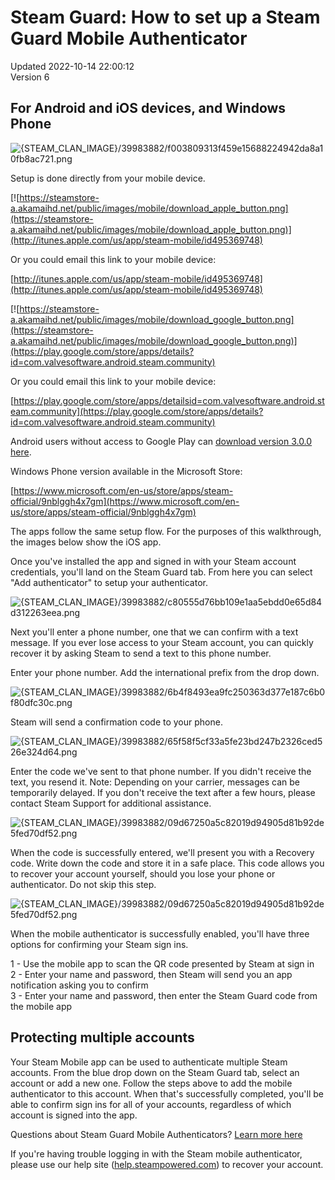 # Steam Guard: How to set up a Steam Guard Mobile Authenticator
Updated 2022-10-14 22:00:12  
Version 6  

## For Android and iOS devices, and Windows Phone
![{STEAM_CLAN_IMAGE}/39983882/f003809313f459e15688224942da8a10fb8ac721.png]({STEAM_CLAN_IMAGE}/39983882/f003809313f459e15688224942da8a10fb8ac721.png)  
  
Setup is done directly from your mobile device.  
  
[![https://steamstore-a.akamaihd.net/public/images/mobile/download_apple_button.png](https://steamstore-a.akamaihd.net/public/images/mobile/download_apple_button.png)](http://itunes.apple.com/us/app/steam-mobile/id495369748)  
  
Or you could email this link to your mobile device:  
  
[http://itunes.apple.com/us/app/steam-mobile/id495369748](http://itunes.apple.com/us/app/steam-mobile/id495369748)  
  
[![https://steamstore-a.akamaihd.net/public/images/mobile/download_google_button.png](https://steamstore-a.akamaihd.net/public/images/mobile/download_google_button.png)](https://play.google.com/store/apps/details?id=com.valvesoftware.android.steam.community)  
  
Or you could email this link to your mobile device:  
  
[https://play.google.com/store/apps/detailsid=com.valvesoftware.android.steam.community](https://play.google.com/store/apps/details?id=com.valvesoftware.android.steam.community)  
  
Android users without access to Google Play can [download version 3.0.0 here](https://media.steampowered.com/apps/steam-android/steam-3.0.0.apk).  
  
Windows Phone version available in the Microsoft Store:  
  
[https://www.microsoft.com/en-us/store/apps/steam-official/9nblggh4x7gm](https://www.microsoft.com/en-us/store/apps/steam-official/9nblggh4x7gm)  
  
The apps follow the same setup flow. For the purposes of this walkthrough, the images below show the iOS app.  
  
Once you've installed the app and signed in with your Steam account credentials, you'll land on the Steam Guard tab. From here you can select "Add authenticator" to setup your authenticator.  
  
![{STEAM_CLAN_IMAGE}/39983882/c80555d76bb109e1aa5ebdd0e65d84d312263eea.png]({STEAM_CLAN_IMAGE}/39983882/c80555d76bb109e1aa5ebdd0e65d84d312263eea.png)  
  
Next you'll enter a phone number, one that we can confirm with a text message. If you ever lose access to your Steam account, you can quickly recover it by asking Steam to send a text to this phone number.  
  
Enter your phone number. Add the international prefix from the drop down.  
  
![{STEAM_CLAN_IMAGE}/39983882/6b4f8493ea9fc250363d377e187c6b0f80dfc30c.png]({STEAM_CLAN_IMAGE}/39983882/6b4f8493ea9fc250363d377e187c6b0f80dfc30c.png)  
  
Steam will send a confirmation code to your phone.  
  
![{STEAM_CLAN_IMAGE}/39983882/65f58f5cf33a5fe23bd247b2326ced526e324d64.png]({STEAM_CLAN_IMAGE}/39983882/65f58f5cf33a5fe23bd247b2326ced526e324d64.png)  
  
Enter the code we've sent to that phone number. If you didn't receive the text, you resend it. Note: Depending on your carrier, messages can be temporarily delayed. If you don't receive the text after a few hours, please contact Steam Support for additional assistance.  
  
![{STEAM_CLAN_IMAGE}/39983882/09d67250a5c82019d94905d81b92de5fed70df52.png]({STEAM_CLAN_IMAGE}/39983882/09d67250a5c82019d94905d81b92de5fed70df52.png)  
  
When the code is successfully entered, we'll present you with a Recovery code. Write down the code and store it in a safe place. This code allows you to recover your account yourself, should you lose your phone or authenticator. Do not skip this step.   
  
![{STEAM_CLAN_IMAGE}/39983882/09d67250a5c82019d94905d81b92de5fed70df52.png]({STEAM_CLAN_IMAGE}/39983882/09d67250a5c82019d94905d81b92de5fed70df52.png)  
  
When the mobile authenticator is successfully enabled, you'll have three options for confirming your Steam sign ins.   
  
1 - Use the mobile app to scan the QR code presented by Steam at sign in  
2 - Enter your name and password, then Steam will send you an app notification asking you to confirm  
3 - Enter your name and password, then enter the Steam Guard code from the mobile app  
  
  
## Protecting multiple accounts
Your Steam Mobile app can be used to authenticate multiple Steam accounts. From the blue drop down on the Steam Guard tab, select an account or add a new one. Follow the steps above to add the mobile authenticator to this account. When that's successfully completed, you'll be able to confirm sign ins for all of your accounts, regardless of which  account is signed into the app.  
  
Questions about Steam Guard Mobile Authenticators? [Learn more here](https://help.steampowered.com/en/faqs/view/7EFD-3CAE-64D3-1C31?l)  
  
If you're having trouble logging in with the Steam mobile authenticator, please use our help site ([help.steampowered.com](https://help.steampowered.com)) to recover your account.